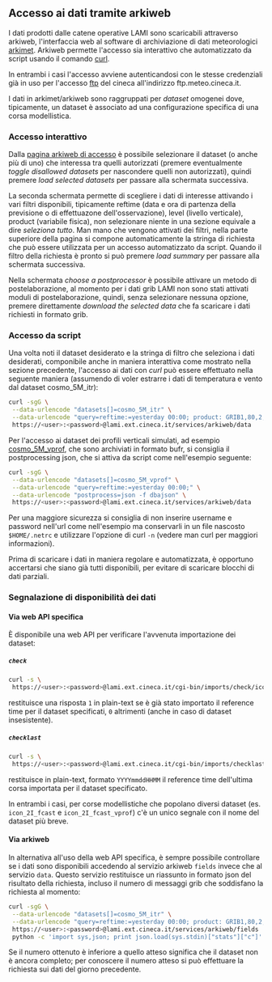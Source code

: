 ## Accesso ai dati tramite arkiweb

I dati prodotti dalle catene operative LAMI sono scaricabili
attraverso arkiweb, l'interfaccia web al software di archiviazione di
dati meteorologici
[arkimet](https://github.com/ARPA-SIMC/arkimet). Arkiweb permette
l'accesso sia interattivo che automatizzato da script usando il
comando [curl](https://curl.haxx.se).

In entrambi i casi l'accesso avviene autenticandosi con le stesse
credenziali già in uso per l'accesso [ftp](ftp.md) del cineca
all'indirizzo ftp.meteo.cineca.it.

I dati in arkimet/arkiweb sono raggruppati per *dataset* omogenei
dove, tipicamente, un dataset è associato ad una configurazione
specifica di una corsa modellistica.

### Accesso interattivo

Dalla [pagina arkiweb di accesso](https://lami.ext.cineca.it/arkiweb) è
possibile selezionare il dataset (o anche più di uno) che interessa tra
quelli autorizzati (premere eventualmente *toggle disallowed datasets*
per nascondere quelli non autorizzati), quindi premere *load selected
datasets* per passare alla schermata successiva.

La seconda schermata permette di scegliere i dati di interesse
attivando i vari filtri disponibili, tipicamente reftime (data e ora
di partenza della previsione o di effettuazone dell'osservazione),
level (livello verticale), product (variabile fisica), non selezionare
niente in una sezione equivale a dire *seleziona tutto*. Man mano che
vengono attivati dei filtri, nella parte superiore della pagina si
compone automaticamente la stringa di richiesta che può essere
utilizzata per un accesso automatizzato da script. Quando il filtro
della richiesta è pronto si può premere *load summary* per passare
alla schermata successiva.

Nella schermata *choose a postprocessor* è possibile attivare un
metodo di postelaborazione, al momento per i dati grib LAMI non sono
stati attivati moduli di postelaborazione, quindi, senza selezionare
nessuna opzione, premere direttamente *download the selected data* che
fa scaricare i dati richiesti in formato grib.

### Accesso da script

Una volta noti il dataset desiderato e la stringa di filtro che
seleziona i dati desiderati, componibile anche in maniera interattiva
come mostrato nella sezione precedente, l'accesso ai dati con *curl*
può essere effettuato nella seguente maniera (assumendo di voler
estrarre i dati di temperatura e vento dal dataset cosmo_5M_itr):

```sh
curl -sgG \
 --data-urlencode "datasets[]=cosmo_5M_itr" \
 --data-urlencode "query=reftime:=yesterday 00:00; product: GRIB1,80,2,11 or GRIB1,80,2,33 or GRIB1,80,2,34;" \
 https://<user>:<password>@lami.ext.cineca.it/services/arkiweb/data
```

Per l'accesso ai dataset dei profili verticali simulati, ad esempio
[cosmo_5M_vprof](cosmo_5M_vprof.md), che sono archiviati in formato bufr, si
consiglia il postprocessing json, che si attiva da script come
nell'esempio seguente:

```sh
curl -sgG \
 --data-urlencode "datasets[]=cosmo_5M_vprof" \
 --data-urlencode "query=reftime:=yesterday 00:00;" \
 --data-urlencode "postprocess=json -f dbajson" \
 https://<user>:<password>@lami.ext.cineca.it/services/arkiweb/data
```

Per una maggiore sicurezza si consiglia di non inserire username e
password nell'url come nell'esempio ma conservarli in un file nascosto
`$HOME/.netrc` e utilizzare l'opzione di curl `-n` (vedere man curl
per maggiori informazioni).

Prima di scaricare i dati in maniera regolare e automatizzata, è
opportuno accertarsi che siano già tutti disponibili, per evitare di
scaricare blocchi di dati parziali.

### Segnalazione di disponibilità dei dati

#### Via web API specifica

È disponibile una web API per verificare l'avvenuta importazione dei
dataset:

##### `check`

```sh
curl -s \
 https://<user>:<password>@lami.ext.cineca.it/cgi-bin/imports/check/icon_2I_fcast/2024062700
```

restituisce una risposta `1` in plain-text se è già stato importato il
reference time per il dataset specificati, `0` altrimenti (anche in
caso di dataset insesistente).

##### `checklast`

```sh
curl -s \
 https://<user>:<password>@lami.ext.cineca.it/cgi-bin/imports/checklast/icon_2I_fcast
```

restituisce in plain-text, formato `YYYYmmddHHMM` il reference time
dell'ultima corsa importata per il dataset specificato.

In entrambi i casi, per corse modellistiche che popolano diversi
dataset (es. `icon_2I_fcast` e `icon_2I_fcast_vprof`) c'è un unico
segnale con il nome del dataset più breve.

#### Via arkiweb

In alternativa all'uso della web API specifica, è sempre possibile
controllare se i dati sono disponibili accedendo al servizio arkiweb
`fields` invece che al servizio `data`. Questo servizio restituisce un
riassunto in formato json del risultato della richiesta, incluso il
numero di messaggi grib che soddisfano la richiesta al momento:

```sh
curl -sgG \
 --data-urlencode "datasets[]=cosmo_5M_itr" \
 --data-urlencode "query=reftime:=yesterday 00:00; product: GRIB1,80,2,11 or GRIB1,80,2,33 or GRIB1,80,2,34;" \
 https://<user>:<password>@lami.ext.cineca.it/services/arkiweb/fields | \
 python -c 'import sys,json; print json.load(sys.stdin)["stats"]["c"]'
```

Se il numero ottenuto è inferiore a quello atteso significa che il
dataset non è ancora completo; per conoscere il numero atteso si può
effettuare la richiesta sui dati del giorno precedente.

